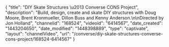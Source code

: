 {
    "title": "DIY Skate Structures \u2013 Converse CONS Project",
    "description": "Build, design, create and skate DIY structures with Doug Moore, Brent Kronmueller, Dillon Buss and Kenny Anderson.\n\nDirected by Jon Holland",
    "channelid": "168524",
    "videoid": "6414567",
    "date_created": "1443204650",
    "date_modified": "1448398889",
    "type": "captivate",
    "layout": "channelVideo",
    "url": "\/converse\/diy-skate-structures-converse-cons-project\/168524-6414567"
}
